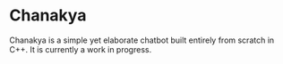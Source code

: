 # Chanakya
Chanakya is a simple yet elaborate chatbot built entirely from scratch in C++. It is currently a work in progress.
